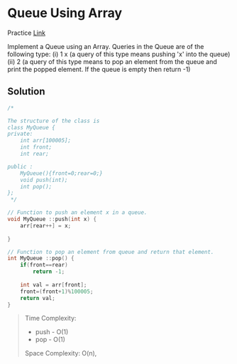 # Queue Using Array

Practice [Link](https://www.geeksforgeeks.org/problems/implement-queue-using-array/1)


Implement a Queue using an Array. Queries in the Queue are of the following type:
(i) 1 x   (a query of this type means  pushing 'x' into the queue)
(ii) 2     (a query of this type means to pop an element from the queue and print the popped element. If the queue is empty then return -1)



## Solution

```cpp
/*

The structure of the class is
class MyQueue {
private:
    int arr[100005];
    int front;
    int rear;

public :
    MyQueue(){front=0;rear=0;}
    void push(int);
    int pop();
};
 */

// Function to push an element x in a queue.
void MyQueue ::push(int x) {
    arr[rear++] = x;
    
}

// Function to pop an element from queue and return that element.
int MyQueue ::pop() {
    if(front==rear)
        return -1;
        
    int val = arr[front];
    front=(front+1)%100005;
    return val;
}
```

> Time Complexity: 
>   - push - O(1)
>   - pop - O(1)
> 
> Space Complexity: O(n), 
